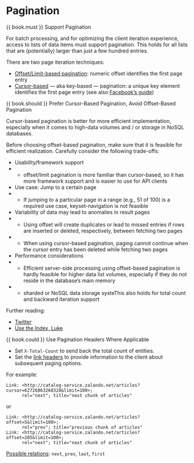 # Pagination

{{ book.must }} Support Pagination

For batch processing, and for optimizing the client iteration experience, access to lists of data
items must support pagination. This holds for all lists that are (potentially) larger than just a
few hundred entries. 

There are two page iteration techniques:

* [Offset/Limit-based pagination](http://developer.infoconnect.com/paging-results-limit-and-offset):
  numeric offset identifies the first page entry
* [Cursor-based](https://dev.twitter.com/overview/api/cursoring) — aka key-based — pagination: a
  unique key element identifies the first page entry (see also
  [Facebook’s guide](https://developers.facebook.com/docs/graph-api/using-graph-api/v2.4#paging))


{{ book.should }} Prefer Cursor-Based Pagination, Avoid Offset-Based Pagination 

Cursor-based pagination is better for more efficient implementation, especially when it comes to
high-data volumes and / or storage in NoSQL databases. 

Before choosing offset-based pagination,  make sure that it is feasible for efficient realization.
Carefully consider the following trade-offs:

* Usability/framework support
* * offset/limit pagination is more familiar than cursor-based, so it has more framework support and
    is easier to use for API clients 
* Use case: Jump to a certain page
* * If jumping to a particular page in a range (e.g., 51 of 100) is a required use case,
    keyset-navigation is not feasible
* Variability of data may lead to anomalies in result pages
* * Using offset will create duplicates or lead to missed entries if rows are inserted or  deleted,
    respectively, between fetching two pages 
* * When using cursor-based pagination, paging cannot continue when the cursor entry has been
    deleted while fetching two pages
* Performance considerations
* * Efficient server-side processing using offset-based pagination is hardly feasible for higher
    data list volumes, especially if they do not reside in the database’s main memory
* * sharded or NoSQL data storage systeThis also holds for total count and backward iteration support

Further reading: 

* [Twitter](https://dev.twitter.com/rest/public/timelines)
* [Use the Index, Luke](http://use-the-index-luke.com/no-offset)

{{ book.could }} Use Pagination Headers Where Applicable

* Set `X-Total-Count` to send back the total count of entities. 
* Set the [link headers](http://tools.ietf.org/html/rfc5988#section-5)
  to provide information to the client about subsequent paging options.

For example:

    Link: <http://catalog-service.zalando.net/articles?cursor=62726863268328&limit=100>;
          rel="next"; title="next chunk of articles"

or 

    Link: <http://catalog-service.zalando.net/articles?offset=5&limit=100>;
          rel="prev"; title="previous chunk of articles"
    Link: <http://catalog-service.zalando.net/articles?offset=205&limit=100>;
          rel="next"; title="next chunk of articles"


[Possible relations](http://www.iana.org/assignments/link-relations/link-relations.xml):
`next`, `prev`, `last`, `first`
